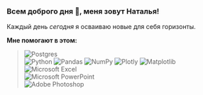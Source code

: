 ### Всем доброго дня 👋, меня зовут Наталья!

Каждый день *сегодня* я осваиваю новые для себя горизонты. 

**Мне помогают в этом:**

> ![Postgres](https://img.shields.io/badge/postgres-%23316192.svg?style=for-the-badge&logo=postgresql&logoColor=white)\
 ![Python](https://img.shields.io/badge/python-3670A0?style=for-the-badge&logo=python&logoColor=ffdd54) ![Pandas](https://img.shields.io/badge/pandas-%23150458.svg?style=for-the-badge&logo=pandas&logoColor=white) ![NumPy](https://img.shields.io/badge/numpy-%23013243.svg?style=for-the-badge&logo=numpy&logoColor=white) ![Plotly](https://img.shields.io/badge/Plotly-%233F4F75.svg?style=for-the-badge&logo=plotly&logoColor=white) ![Matplotlib](https://img.shields.io/badge/Matplotlib-%23ffffff.svg?style=for-the-badge&logo=Matplotlib&logoColor=black)\
![Microsoft Excel](https://img.shields.io/badge/Microsoft_Excel-217346?style=for-the-badge&logo=microsoft-excel&logoColor=white)\
![Microsoft PowerPoint](https://img.shields.io/badge/Microsoft_PowerPoint-B7472A?style=for-the-badge&logo=microsoft-powerpoint&logoColor=white)\
![Adobe Photoshop](https://img.shields.io/badge/adobe%20photoshop-%2331A8FF.svg?style=for-the-badge&logo=adobe%20photoshop&logoColor=white)


<!--
**Nattolina/Nattolina** is a ✨ _special_ ✨ repository because its `README.md` (this file) appears on your GitHub profile.

Here are some ideas to get you started:

- 🔭 I’m currently working on ...
- 🌱 I’m currently learning ...
- 👯 I’m looking to collaborate on ...
- 🤔 I’m looking for help with ...
- 💬 Ask me about ...
- 📫 How to reach me: ...
- 😄 Pronouns: ...
- ⚡ Fun fact: ...
-->
